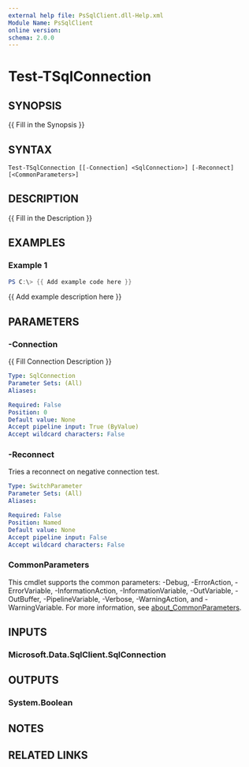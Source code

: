 ```yaml
---
external help file: PsSqlClient.dll-Help.xml
Module Name: PsSqlClient
online version:
schema: 2.0.0
---
```


# Test-TSqlConnection

## SYNOPSIS
{{ Fill in the Synopsis }}

## SYNTAX

```
Test-TSqlConnection [[-Connection] <SqlConnection>] [-Reconnect] [<CommonParameters>]
```

## DESCRIPTION
{{ Fill in the Description }}

## EXAMPLES

### Example 1
```powershell
PS C:\> {{ Add example code here }}
```

{{ Add example description here }}

## PARAMETERS

### -Connection
{{ Fill Connection Description }}

```yaml
Type: SqlConnection
Parameter Sets: (All)
Aliases:

Required: False
Position: 0
Default value: None
Accept pipeline input: True (ByValue)
Accept wildcard characters: False
```

### -Reconnect
Tries a reconnect on negative connection test.

```yaml
Type: SwitchParameter
Parameter Sets: (All)
Aliases:

Required: False
Position: Named
Default value: None
Accept pipeline input: False
Accept wildcard characters: False
```

### CommonParameters
This cmdlet supports the common parameters: -Debug, -ErrorAction, -ErrorVariable, -InformationAction, -InformationVariable, -OutVariable, -OutBuffer, -PipelineVariable, -Verbose, -WarningAction, and -WarningVariable. For more information, see [about_CommonParameters](http://go.microsoft.com/fwlink/?LinkID=113216).

## INPUTS

### Microsoft.Data.SqlClient.SqlConnection

## OUTPUTS

### System.Boolean

## NOTES

## RELATED LINKS

